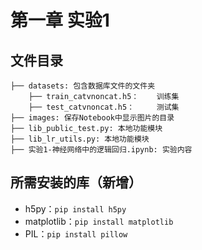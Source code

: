 # 第一章 实验1
## 文件目录

```
├── datasets: 包含数据库文件的文件夹
    ├── train_catvnoncat.h5：    训练集
    ├── test_catvnoncat.h5：     测试集
├── images: 保存Notebook中显示图片的目录
├── lib_public_test.py: 本地功能模块
├── lib_lr_utils.py: 本地功能模块
├── 实验1-神经网络中的逻辑回归.ipynb: 实验内容
```

## 所需安装的库（新增） 
- h5py：`pip install h5py`
- matplotlib：`pip install matplotlib`
- PIL：`pip install pillow`